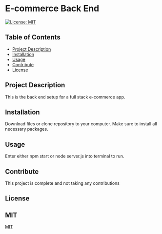 # E-commerce Back End
  [![License: MIT](https://img.shields.io/badge/License-MIT-yellow.svg)](https://opensource.org/licenses/MIT)

## Table of Contents
*   [Project Description](#project-description)
*   [Installation](#installation)
*   [Usage](#usage)
*   [Contribute](#contribute)
*   [License](#license)


  ## Project Description
  This is the back end setup for a full stack e-commerce app.
  ## Installation
  Download files or clone repository to your computer.
  Make sure to install all necessary packages.
  ## Usage
  Enter either npm start or node server.js into terminal to run.
  ## Contribute
  This project is complete and not taking any contributions
  ## License
  ## MIT
  [MIT](https://choosealicense.com/licenses/MIT)
